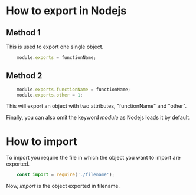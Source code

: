 # How to export in  Nodejs

## Method 1

This is used to export one single object.
```js
	module.exports = functionName;
```

## Method 2

```js
	module.exports.functionName = functionName;
	module.exports.other = 1;
```
This will export an object with two attributes, "functionName" and "other".

Finally, you can also omit the keyword _module_ as Nodejs loads it by default.

# How to import

To import you require the file in which the object you want to import are exported.
```js
	const import = require('./filename');
```
Now, _import_ is the object exported in filename.